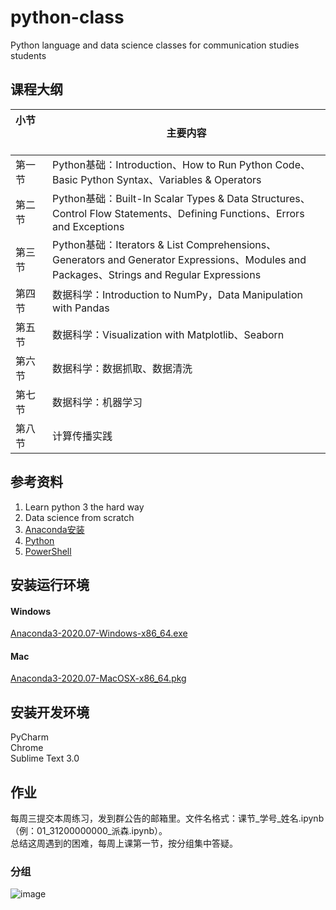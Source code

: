 # python-class
Python language and data science classes for communication studies students

## 课程大纲
| 小节&nbsp; &nbsp; &nbsp; &nbsp; &nbsp; &nbsp; &nbsp; &nbsp; | 主要内容 |
| :-----| ----|
| 第一节 | Python基础：Introduction、How to Run Python Code、Basic Python Syntax、Variables & Operators |
| 第二节 | Python基础：Built-In Scalar Types & Data Structures、Control Flow Statements、Defining Functions、Errors and Exceptions |
| 第三节 | Python基础：Iterators & List Comprehensions、Generators and Generator Expressions、Modules and Packages、Strings and Regular Expressions |
| 第四节 | 数据科学：Introduction to NumPy，Data Manipulation with Pandas |
| 第五节 | 数据科学：Visualization with Matplotlib、Seaborn |
| 第六节 | 数据科学：数据抓取、数据清洗 |
| 第七节 | 数据科学：机器学习 |
| 第八节 | 计算传播实践 |

## 参考资料
1. Learn python 3 the hard way  
2. Data science from scratch
3. [Anaconda安装](https://www.bilibili.com/video/BV1rK4y1E7Ct?p=3) 
4. [Python](https://www.runoob.com/python3/python3-tutorial.html)
5. [PowerShell](https://baike.baidu.com/item/%E5%91%BD%E4%BB%A4%E6%8F%90%E7%A4%BA%E7%AC%A6/998728?fromtitle=%E5%91%BD%E4%BB%A4%E8%A1%8C&fromid=196110)

## 安装运行环境
#### Windows
[Anaconda3-2020.07-Windows-x86_64.exe](https://mirrors.tuna.tsinghua.edu.cn/anaconda/archive/Anaconda3-2020.07-Windows-x86_64.exe)
#### Mac
[Anaconda3-2020.07-MacOSX-x86_64.pkg](https://mirrors.tuna.tsinghua.edu.cn/anaconda/archive/Anaconda3-2020.07-MacOSX-x86_64.pkg)

## 安装开发环境
PyCharm  
Chrome  
Sublime Text 3.0

## 作业
每周三提交本周练习，发到群公告的邮箱里。文件名格式：课节_学号_姓名.ipynb（例：01_31200000000_派森.ipynb）。  
总结这周遇到的困难，每周上课第一节，按分组集中答疑。

### 分组
![image](https://github.com/yuanxiaodu/python-class/blob/main/team.png)